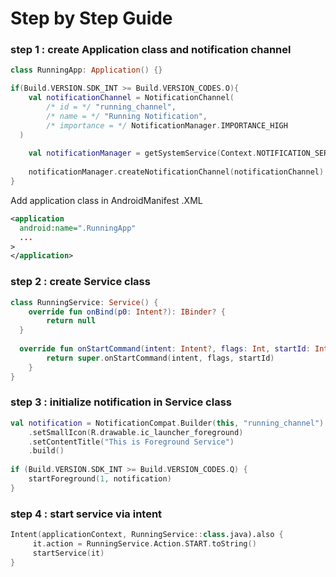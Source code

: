 # Step by Step Guide

### step 1 : create Application class and notification channel

```kotlin
class RunningApp: Application() {}
 ```

```kotlin
if(Build.VERSION.SDK_INT >= Build.VERSION_CODES.O){  
    val notificationChannel = NotificationChannel(  
        /* id = */ "running_channel",  
        /* name = */ "Running Notification",  
        /* importance = */ NotificationManager.IMPORTANCE_HIGH  
  )  
  
    val notificationManager = getSystemService(Context.NOTIFICATION_SERVICE) as NotificationManager  
  
    notificationManager.createNotificationChannel(notificationChannel)  
}

```

Add application class in AndroidManifest .XML
```xml
<application  
  android:name=".RunningApp"
  ...
>
</application>
```

### step 2 : create Service class

```kotlin
class RunningService: Service() {  
    override fun onBind(p0: Intent?): IBinder? {  
        return null  
  }
  
  override fun onStartCommand(intent: Intent?, flags: Int, startId: Int): Int {
	    return super.onStartCommand(intent, flags, startId)  
	}
}
```

### step 3 : initialize notification in Service class

```kotlin
val notification = NotificationCompat.Builder(this, "running_channel")  
    .setSmallIcon(R.drawable.ic_launcher_foreground)  
    .setContentTitle("This is Foreground Service")  
    .build()  
  
if (Build.VERSION.SDK_INT >= Build.VERSION_CODES.Q) {  
    startForeground(1, notification)  
}
```

### step 4 : start service via intent

```kotlin
Intent(applicationContext, RunningService::class.java).also {  
	 it.action = RunningService.Action.START.toString()  
	 startService(it)  
}
```
